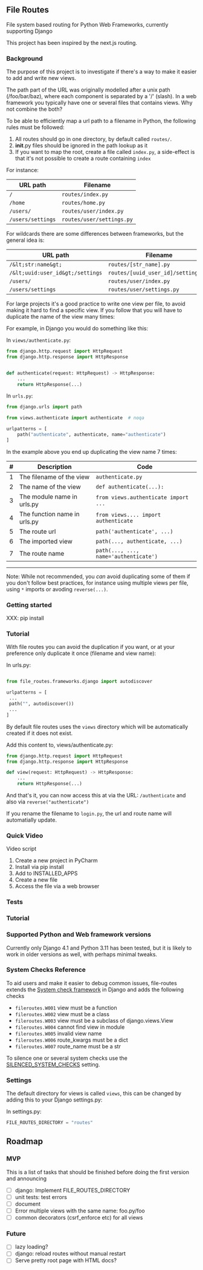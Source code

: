## File Routes
File system based routing for Python Web Frameworks, currently supporting Django

This project has been inspired by the next.js routing.

### Background

The purpose of this project is to investigate if there's a way to make it
easier to add and write new views.

The path part of the URL was originally modelled after a unix path (/foo/bar/baz),
where each component is separated by a '/' (slash). In a web framework you typically
have one or several files that contains views. Why not combine the both?

To be able to efficiently map a url path to a filename in Python, the following
rules must be followed:

1. All routes should go in one directory, by default called `routes/`.
2. __init__.py files should be ignored in the path lookup as it
3. If you want to map the root, create a file called `index.py`, a side-effect is
   that it's not possible to create a route containing `index`

For instance:

| URL path          | Filename                  |
|-------------------|---------------------------|
| `/`               | `routes/index.py`         |
| `/home`           | `routes/home.py`          |
| `/users/`         | `routes/user/index.py`    |
| `/users/settings` | `routes/user/settings.py` |

For wildcards there are some differences between frameworks, but the general idea is:

| URL path                         | Filename                            |
|----------------------------------|-------------------------------------|
| `/&lt;str:name&gt;`              | `routes/[str_name].py`              |
| `/&lt;uuid:user_id&gt;/settings` | `routes/[uuid_user_id]/settings.py` |
| `/users/`                        | `routes/user/index.py`              |
| `/users/settings`                | `routes/user/settings.py`           |


For large projects it's a good practice to write one view per file, to
avoid making it hard to find a specific view. If you follow that
you will have to duplicate the name of the view many times:

For example, in Django you would do something like this:

In `views/authenticate.py`:

```python
from django.http.request import HttpRequest
from django.http.response import HttpResponse


def authenticate(request: HttpRequest) -> HttpResponse:
    ...
    return HttpResponse(...)
```

In `urls.py`:

```python
from django.urls import path

from views.authenticate import authenticate  # noqa

urlpatterns = [
    path("authenticate", authenticate, name="authenticate")
]
```

In the example above you end up duplicating the view name 7 times:

| #   | Description                  | Code                                  |
|-----|------------------------------|---------------------------------------|
| 1   | The filename of the view     | `authenticate.py`                     |
| 2   | The name of the view         | `def authenticate(...):`              |
| 3   | The module name in urls.py   | `from views.authenticate import ...`  |
| 4   | The function name in urls.py | `from views.... import authenticate`  |
 | 5   | The route url                | `path('authenticate', ...)`           |
| 6   | The imported view            | `path(..., authenticate, ...)`        |
| 7   | The route name               | `path(..., ..., name='authenticate')` |
---------------------------------------------------------------------------------

Note: While not recommended, you *can* avoid duplicating some of them if you don't follow best practices,
for instance using multiple views per file, using `*` imports or avoding `reverse(...)`.

### Getting started

XXX: pip install

### Tutorial

With file routes you can avoid the duplication if you want, or at your preference
only duplicate it once (filename and view name):

In urls.py:

```python

from file_routes.frameworks.django import autodiscover

urlpatterns = [
 ...
 path("", autodiscover())
 ...
]


```

By default file routes uses the `views` directory which will be automatically created if it does not exist.

Add this content to, views/authenticate.py:

```python
from django.http.request import HttpRequest
from django.http.response import HttpResponse

def view(request: HttpRequest) -> HttpResponse:
    ...
    return HttpResponse(...)
```

And that's it, you can now access this at via the URL: `/authenticate` and also via `reverse("authenticate")`

If you rename the filename to `login.py`, the url and route name will automatially update.

### Quick Video

Video script

1. Create a new project in PyCharm
2. Install via pip install
3. Add to INSTALLED_APPS
4. Create a new file
5. Access the file via a web browser

### Tests

### Tutorial

### Supported Python and Web framework versions

Currently only Django 4.1 and Python 3.11 has been tested, but it is
likely to work in older versions as well, with perhaps minimal tweaks.

### System Checks Reference

To aid users and make it easier to debug common issues, file-routes extends the [System check framework](https://docs.djangoproject.com/en/4.1/ref/checks/) in Django
and adds the following checks

* `fileroutes.W001` view must be a function
* `fileroutes.W002` view must be a class
* `fileroutes.W003` view must be a subclass of django.views.View
* `fileroutes.W004` cannot find view in module
* `fileroutes.W005` invalid view name
* `fileroutes.W006` route_kwargs must be a dict
* `fileroutes.W007` route_name must be a str

To silence one or several system checks use the [SILENCED_SYSTEM_CHECKS](https://docs.djangoproject.com/en/4.1/ref/settings/#std-setting-SILENCED_SYSTEM_CHECKS) setting.

### Settings

The default directory for views is called `views`, this can be changed by adding this to your Django settings.py:

In settings.py:
```python
FILE_ROUTES_DIRECTORY = "routes"
```

## Roadmap

### MVP

This is a list of tasks that should be finished before doing the first
version and announcing

- [ ] django: Implement FILE_ROUTES_DIRECTORY
- [ ] unit tests: test errors
- [ ] document
- [ ] Error multiple views with the same name: foo.py/foo
- [ ] common decorators (csrf_enforce etc) for all views

### Future

- [ ] lazy loading?
- [ ] django: reload routes without manual restart
- [ ] Serve pretty root page with HTML docs?
